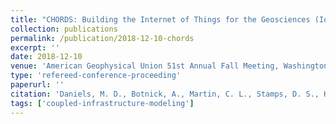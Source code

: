 ```yaml
---
title: "CHORDS: Building the Internet of Things for the Geosciences (IoT-G)"
collection: publications
permalink: /publication/2018-12-10-chords
excerpt: ''
date: 2018-12-10
venue: 'American Geophysical Union 51st Annual Fall Meeting, Washington, D.C.'
type: 'refereed-conference-proceeding'
paperurl: ''
citation: 'Daniels, M. D., Botnick, A., Martin, C. L., Stamps, D. S., Kerkez, B., Chandrasekar, V., Graves, S. J., Gooch, S. R., <b>Bartos, M. D.</b>, Jones, J. R., & Keiser, K. (2018). <i>CHORDS: Building the Internet of Things for the Geosciences (IoT-G)</i>. American Geophysical Union 51st Annual Fall Meeting, Washington, D.C. [Poster]'
tags: ['coupled-infrastructure-modeling']
---
```

